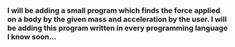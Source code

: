 ### I will be adding a small program which finds the force applied on a body by the given mass and acceleration by the user. I will be adding this program written in every programming language I know soon...
